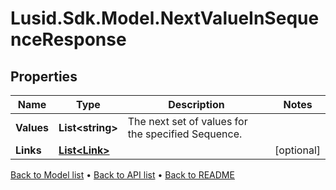 # Lusid.Sdk.Model.NextValueInSequenceResponse

## Properties

Name | Type | Description | Notes
------------ | ------------- | ------------- | -------------
**Values** | **List&lt;string&gt;** | The next set of values for the specified Sequence. | 
**Links** | [**List&lt;Link&gt;**](Link.md) |  | [optional] 

[Back to Model list](../README.md#documentation-for-models) &#8226; [Back to API list](../README.md#documentation-for-api-endpoints) &#8226; [Back to README](../README.md)

